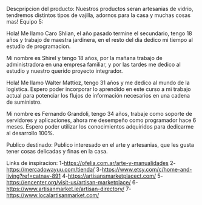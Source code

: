 

Descpripcion del producto: 
Nuestros productos seran artesanias de vidrio, tendremos distintos tipos de vajilla, adornos para la casa y muchas cosas mas! 
Equipo 5:

Hola! Me llamo Caro Shlian, el año pasado termine el secundario, tengo 18 años y trabajo de maestra jardinera, en el resto del dia dedico mi tiempo al estudio de programacion.

Mi nombre es Shirel y tengo 18 años, por la mañana trabajo de administradora en una empresa familiar, y por las tardes me dedico al estudio y nuestro querido proyecto integrador.

Hola! Me llamo Walter Mattioz, tengo 31 años y me dedico al mundo de la logística.
Espero poder incorporar lo aprendido en este curso a mi trabajo actual para potenciar los flujos de información necesarios en una cadena de suministro.

Mi nombre es Fernando Grandoli, tengo 34 años, trabaje como soporte de servidores y aplicaciones, ahora me desempeño como programador hace 6 meses. Espero poder utilizar los conocimientos adquiridos para dedicarme al desarrollo 100%.

Publico destinado: 
Publico interesado en el arte y artesanias, que les gusta tener cosas delicadas y finas en la casa.

Links de inspiracion:
1-https://ofelia.com.ar/arte-y-manualidades
2-https://mercadowayuu.com/tienda/
3-https://www.etsy.com/c/home-and-living?ref=catnav-891
4-https://artisansmarketplacect.com/
5-https://encenter.org/visit-us/artisan-marketplace/
6-https://www.artisanmarket.ie/artisan-directory/
7-https://www.localartisanmarket.com/
